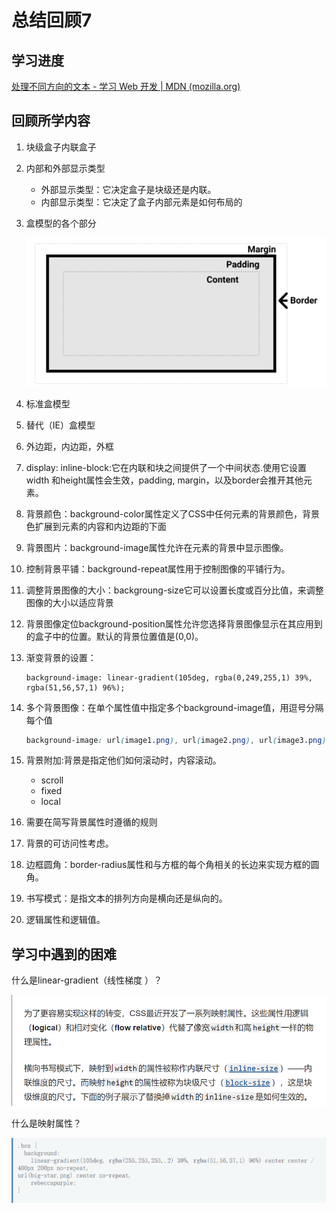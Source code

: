 # 总结回顾7

## 学习进度

[处理不同方向的文本 - 学习 Web 开发 | MDN (mozilla.org)](https://developer.mozilla.org/zh-CN/docs/Learn/CSS/Building_blocks/Handling_different_text_directions)

## 回顾所学内容

1. 块级盒子内联盒子

2. 内部和外部显示类型

   * 外部显示类型：它决定盒子是块级还是内联。
   * 内部显示类型：它决定了盒子内部元素是如何布局的

3. 盒模型的各个部分

   ![](6.png)

4. 标准盒模型

5. 替代（IE）盒模型

6. 外边距，内边距，外框

7. display: inline-block:它在内联和块之间提供了一个中间状态.使用它设置width 和height属性会生效，padding, margin，以及border会推开其他元素。

8. 背景颜色：background-color属性定义了CSS中任何元素的背景颜色，背景色扩展到元素的内容和内边距的下面

9. 背景图片：background-image属性允许在元素的背景中显示图像。

10. 控制背景平铺：background-repeat属性用于控制图像的平铺行为。

11. 调整背景图像的大小：backgroung-size它可以设置长度或百分比值，来调整图像的大小以适应背景

12. 背景图像定位background-position属性允许您选择背景图像显示在其应用到的盒子中的位置。默认的背景位置值是(0,0)。

13. 渐变背景的设置：

    ```cssbackground-image: linear-gradient(105deg, rgba(0,249,255,1) 39%, rgba(51,56,57,1) 96%);
    background-image: linear-gradient(105deg, rgba(0,249,255,1) 39%, rgba(51,56,57,1) 96%);

14. 多个背景图像：在单个属性值中指定多个background-image值，用逗号分隔每个值

    ```css
    background-image: url(image1.png), url(image2.png), url(image3.png), url(image1.png);
    ```

15. 背景附加:背景是指定他们如何滚动时，内容滚动。

    * scroll
    * fixed
    * local

16. 需要在简写背景属性时遵循的规则
17. 背景的可访问性考虑。
18. 边框圆角：border-radius属性和与方框的每个角相关的长边来实现方框的圆角。
19. 书写模式：是指文本的排列方向是横向还是纵向的。
20. 逻辑属性和逻辑值。

## 学习中遇到的困难

什么是linear-gradient（线性梯度 ）？

![](4.png)

什么是映射属性？

![](5.png)

